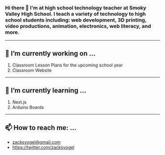 ### Hi there 👋 I'm at high school technology teacher at Smoky Valley High School. I teach a variety of technology to high school students including: web development, 3D printing, video productions, animation, electronics, web literacy, and more. 

---

## 🔭 I’m currently working on ...
1. Classroom Lesson Plans for the upcoming school year
2. Classroom Website

---
## 🌱 I’m currently learning ...
1. Next.js
2. Arduino Boards

---
## 📫 How to reach me: ...
- zacksvogel@gmail.com
- https://twitter.com/zacksvogel
<!--
**zacksvogel/zacksvogel** is a ✨ _special_ ✨ repository because its `README.md` (this file) appears on your GitHub profile.

Here are some ideas to get you started:

- 🔭 I’m currently working on ...
- 🌱 I’m currently learning ...
- 👯 I’m looking to collaborate on ...
- 🤔 I’m looking for help with ...
- 💬 Ask me about ...
- 📫 How to reach me: ...
- 😄 Pronouns: ...
- ⚡ Fun fact: ...
-->

